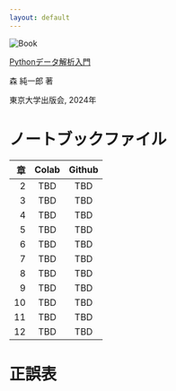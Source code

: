 ```yaml
---
layout: default
---
```


![Book](https://hondana-image.s3.amazonaws.com/book/image/10049697/normal_1ef37020-0639-44dd-8934-b31d35a22b02.jpg)

[Pythonデータ解析入門](https://www.utp.or.jp/book/b10049697.html)

森 純一郎 著

東京大学出版会, 2024年

# ノートブックファイル

| 章 | Colab | Github |
| ---: | :---: | :---: |
| 2 | TBD | TBD |
| 3 | TBD | TBD |
| 4 | TBD | TBD |
| 5 | TBD | TBD |
| 6 | TBD | TBD |
| 7 | TBD | TBD |
| 8 | TBD | TBD |
| 9 | TBD | TBD |
| 10 | TBD | TBD |
| 11 | TBD | TBD |
| 12 | TBD | TBD |

# 正誤表

